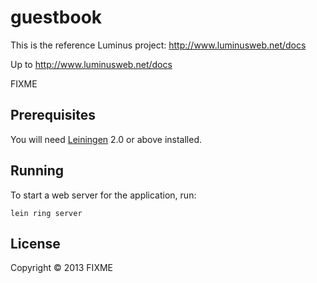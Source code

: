 # guestbook

This is the reference Luminus project: http://www.luminusweb.net/docs   

Up to http://www.luminusweb.net/docs   

FIXME

## Prerequisites

You will need [Leiningen][1] 2.0 or above installed.

[1]: https://github.com/technomancy/leiningen

## Running

To start a web server for the application, run:

    lein ring server

## License

Copyright © 2013 FIXME

